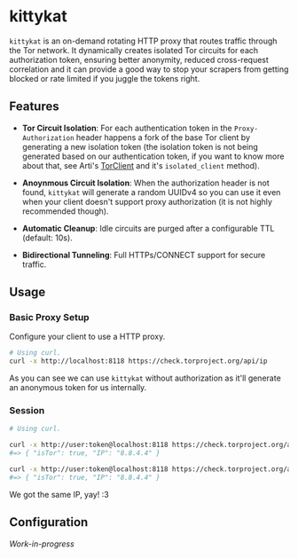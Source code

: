 # kittykat

`kittykat` is an on-demand rotating HTTP proxy that routes traffic through the Tor network.
It dynamically creates isolated Tor circuits for each authorization token, ensuring better anonymity, reduced cross-request correlation
and it can provide a good way to stop your scrapers from getting blocked or rate limited if you juggle the tokens right.

## Features

  * __Tor Circuit Isolation__: For each authentication token in the `Proxy-Authorization` header happens a fork of the base Tor client by generating a new isolation token
    (the isolation token is not being generated based on our authentication token, if you want to know more about that, see Arti's [TorClient](https://tpo.pages.torproject.net/core/doc/rust/arti_client/struct.TorClient.html)
    and it's `isolated_client` method).

  * __Anoynmous Circuit Isolation__: When the authorization header is not found, `kittykat` will generate a random UUIDv4 so you can use it even when your client
    doesn't support proxy authorization (it is not highly recommended though).

  * __Automatic Cleanup__: Idle circuits are purged after a configurable TTL (default: 10s).

  * __Bidirectional Tunneling__: Full HTTPs/CONNECT support for secure traffic.


## Usage

### Basic Proxy Setup

Configure your client to use a HTTP proxy.

```bash
# Using curl.
curl -x http://localhost:8118 https://check.torproject.org/api/ip
```

As you can see we can use `kittykat` without authorization as it'll generate an anonymous token for us internally.

### Session

```bash
# Using curl.

curl -x http://user:token@localhost:8118 https://check.torproject.org/api/ip
#=> { "isTor": true, "IP": "8.8.4.4" }

curl -x http://user:token@localhost:8118 https://check.torproject.org/api/ip
#=> { "isTor": true, "IP": "8.8.4.4" }
```

We got the same IP, yay! :3

## Configuration

_Work-in-progress_
